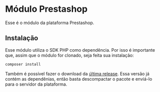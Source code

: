 # Módulo Prestashop

Esse é o módulo da plataforma Prestashop.

## Instalação

Esse módulo utiliza o SDK PHP como dependência. Por isso é importante que, assim que o módulo for clonado, seja feita sua instalação:

```bash
composer install
```

Também é possível fazer o download da [última release](https://github.com/DevelopersRede/prestashop/releases/latest/download/prestashop.zip). Essa versão já contém as dependênias, então basta descompactar o pacote e enviá-lo para o servidor da plataforma.

